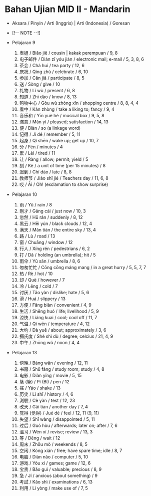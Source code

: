 # Bahan Ujian MID II - Mandarin

- Aksara / Pinyin / Arti (Inggris) | Arti (Indonesia) / Goresan
- [!-- NOTE --!]

- Pelajaran 9
    1. 表姐 / Biǎo jiě / cousin | kakak perempuan / 9, 8
    2. 电子邮件 / Diàn zǐ yóu jiàn / electronic mail; e-mail / 5, 3, 8, 6
    3. 茶会 / Chá huì / tea party / 12, 6
    4. 庆祝 / Qìng zhù / celebrate / 6, 10
    5. 参加 / Cān jiā / participate / 8, 5
    6. 送 / Sòng / give / 10
    7. 礼物 / Lǐ wù / present / 6, 8
    8. 知道 / Zhī dào / know / 8, 13
    9. 购物中心 / Gòu wù zhòng xīn / shopping centre / 8, 8, 4, 4
    10. 看中 / Kàn zhòng / take a liking to; fancy / 9, 4
    11. 音乐和 / Yīn yuè hé / musical box / 9, 5, 8
    12. 滿意 / Mǎn yì / pleased; satisfaction / 14, 13
    13. 便 / Biàn / so (a linkage word)
    14. 记得 / Jì dé / remember / 5, 11
    15. 起身 / Qǐ shēn / wake up; get up / 10, 7
    16. 分 / Fēn / minutes / 4
    17. 累 / Lèi / tired / 11
    18. 让 / Ràng / allow; permit; yield / 5
    19. 刻 / Kè / a unit of time (per 15 minutes) / 8
    20. 迟到 / Chí dào / late / 8, 8
    21. 教师节 / Jiào shī jié / Teachers day / 11, 6, 8
    22. 哎 / Āi / Oh! (exclamation to show surprise)

- Pelajaran 10
    1. 雨 / Yǔ / rain / 8
    2. 剛才 / Gāng cái / just now / 10, 3
    3. 忽然 / Hū rán / suddenly / 8, 12
    4. 黑云 / Hēi yún / black clouds / 12, 4
    5. 满天 / Mǎn tiān / the entire sky / 13, 4
    6. 路 / Lù / road / 13
    7. 窗 / Chuāng / window / 12
    8. 行人 / Xíng rén / pedestrians / 6, 2
    9. 打 / Dǎ / holding (an umbrella); hit / 5
    10. 雨伞 / Yǔ sǎn / umbrella / 8, 6
    11. 匆匆忙忙 / Cōng cōng máng mang / in a great hurry / 5, 5, 7, 7
    12. 热 / Rè / hot / 10
    13. 却 / Què / however / 7
    14. 冷 / Lěng / cold / 7
    15. 讨厌 / Tǎo yàn / dislike; hate / 5, 6
    16. 滑 / Huá / slippery / 13
    17. 方便 / Fāng biàn / convenient / 4, 9
    18. 生活 / Shēng huó / life; livelihood / 5, 9
    19. 涼快 / Liáng kuai / cool; cool off / 11, 7
    20. 气温 / Qì wēn / temperature / 4, 12
    21. 大约 / Dà yuē / about; approximately / 3, 6
    22. 攝氏度 / Shè shì dù / degree; celcius / 21, 4, 9
    23. 中午 / Zhōng wǔ / noon / 4, 4

- Pelajaran 13
    1. 傍晚 / Bàng wǎn / evening / 12, 11
    2. 书房 / Shū fáng / study room; study / 4, 8
    3. 电影 / Diàn yǐng / movie / 5, 15
    4. 毞 (筆) / Pí (Bǐ) / pen / 12
    5. 搖 / Yáo / shake / 13
    6. 历㕜 / Lì shǐ / history / 4, 6
    7. 測驗 / Cè yàn / test / 12, 23
    8. 改天 / Gǎi tiān / another day / 7, 4
    9. 覚得 (觉得) / Jué dé / feel / 12, 11 (9, 11)
    10. 失望 / Shī wàng / disappointed / 5, 11
    11. 过后 / Guò hòu / afterwards; later on; after / 7, 6
    12. 溫习 / Wēn xí / revise; review / 13, 3
    13. 等 / Děng / wait / 12
    14. 周末 / Zhōu mò / weekends / 8, 5
    15. 空闲 / Kòng xián / free; have spare time; idle / 8, 7
    16. 电脑 / Diàn nǎo / computer / 5, 10
    17. 游戏 / Yóu xì / games; game / 12, 6
    18. 宝贵 / Bǎo guì / valuable; precious / 8, 9
    19. 急 / Jí / anxious (about something) / 9
    20. 考試 / Kǎo shì / examinations / 6, 13
    21. 利用 / Lì yòng / make use of / 7, 5